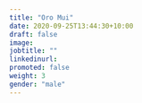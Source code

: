 ```yaml
---
title: "Oro Mui"
date: 2020-09-25T13:44:30+10:00
draft: false
image: 
jobtitle: ""
linkedinurl: 
promoted: false
weight: 3
gender: "male"
---
```

